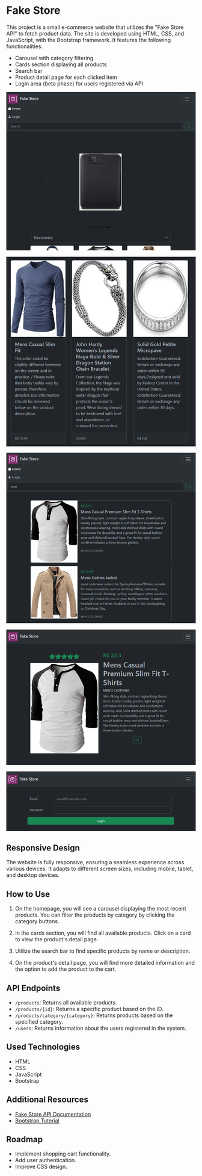 # Fake Store

This project is a small e-commerce website that utilizes the "Fake Store API" to fetch product data. The site is developed using HTML, CSS, and JavaScript, with the Bootstrap framework. It features the following functionalities:

- Carousel with category filtering
- Cards section displaying all products
- Search bar
- Product detail page for each clicked item
- Login area (beta phase) for users registered via API

![Carousel](assets/img/carousel.png)

![Cards](assets/img/cards.png)

![Search Bar](assets/img/search.png)

![Detail Page](assets/img/details.png)

![Login](assets/img/login.png)

## Responsive Design

The website is fully responsive, ensuring a seamless experience across various devices. It adapts to different screen sizes, including mobile, tablet, and desktop devices.

## How to Use

1. On the homepage, you will see a carousel displaying the most recent products. You can filter the products by category by clicking the category buttons.

2. In the cards section, you will find all available products. Click on a card to view the product's detail page.

3. Utilize the search bar to find specific products by name or description.

4. On the product's detail page, you will find more detailed information and the option to add the product to the cart.

## API Endpoints

- `/products`: Returns all available products.
- `/products/{id}`: Returns a specific product based on the ID.
- `/products/category/{category}`: Returns products based on the specified category.
- `/users`: Returns information about the users registered in the system.

## Used Technologies

- HTML
- CSS
- JavaScript
- Bootstrap

## Additional Resources

- [Fake Store API Documentation](https://fakestoreapi.com/docs)
- [Bootstrap Tutorial](https://getbootstrap.com/docs/)

## Roadmap

- Implement shopping cart functionality.
- Add user authentication.
- Improve CSS design.